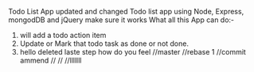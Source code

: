 Todo List App updated and changed
Todo list app using Node, Express, mongodDB and jQuery make sure it works
What all this App can do:-

1. will add a todo action item
2. Update or Mark that todo task as done or not done.
3. hello deleted laste step how do you feel
   //master
   //rebase 1
   //commit ammend
   //
   //
   //lllllll
